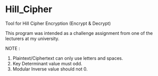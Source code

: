 # Hill_Cipher
Tool for Hill Cipher Encryption (Encrypt & Decrypt)

This program was intended as a challenge assignment from one of the lecturers at my university.

NOTE :
1. Plaintext/Ciphertext can only use letters and spaces.
2. Key Determinant value must odd.
3. Modular Inverse value should not 0.
